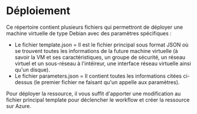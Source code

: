 # Déploiement

Ce répertoire contient plusieurs fichiers qui permettront de déployer une machine virtuelle de type Debian avec des paramètres spécifiques :
* Le fichier template.json = Il est le fichier principal sous format JSON où se trouvent toutes les informations de la future machine virtuelle (à savoir la VM et ses caractéristiques, un groupe de sécurité, un réseau virtuel et un sous-réseau à l'intéireur, une interface réseau virtuelle ainsi qu'un disque).
* Le fichier parameters.json = Il contient toutes les informations citées ci-dessus (le premier fichier ne faisant qu'un appelle aux paramètres).

Pour déployer la ressource, il vous suffit d'apporter une modification au fichier principal template pour déclencher le workflow et créer la ressource sur Azure.
